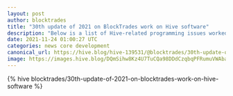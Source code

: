 ```yaml
---
layout: post
author: blocktrades
title: "30th update of 2021 on BlockTrades work on Hive software"
description: "Below is a list of Hive-related programming issues worked on by BlockTrades team during last week ..."
date: 2021-11-24 01:00:27 UTC
categories: news core development
canonical_url: https://hive.blog/hive-139531/@blocktrades/30th-update-of-2021-on-blocktrades-work-on-hive-software
image: https://images.hive.blog/DQmSihw8Kz4U7TuCQa98DDdCzqbqPFRumuVWAbareiYZW1Z/blocktrades%20update.png
---
```

{% hive blocktrades/30th-update-of-2021-on-blocktrades-work-on-hive-software %}
